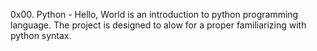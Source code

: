 0x00. Python - Hello, World is an introduction to python programming language. The project is designed to alow for a proper familiarizing with python syntax.
